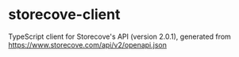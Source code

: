 # storecove-client
TypeScript client for Storecove's API (version 2.0.1), generated from https://www.storecove.com/api/v2/openapi.json
